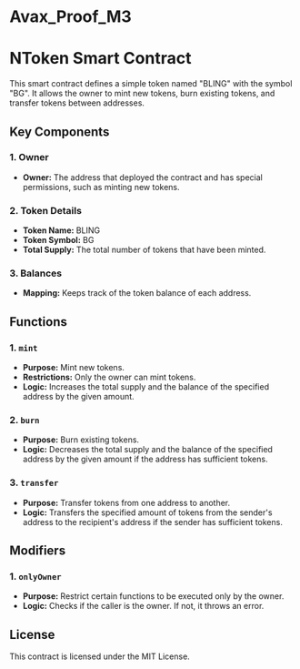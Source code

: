 # Avax_Proof_M3
# NToken Smart Contract

This smart contract defines a simple token named "BLING" with the symbol "BG". It allows the owner to mint new tokens, burn existing tokens, and transfer tokens between addresses.

## Key Components

### 1. Owner
- **Owner:** The address that deployed the contract and has special permissions, such as minting new tokens.

### 2. Token Details
- **Token Name:** BLING
- **Token Symbol:** BG
- **Total Supply:** The total number of tokens that have been minted.

### 3. Balances
- **Mapping:** Keeps track of the token balance of each address.

## Functions

### 1. `mint`
- **Purpose:** Mint new tokens.
- **Restrictions:** Only the owner can mint tokens.
- **Logic:** Increases the total supply and the balance of the specified address by the given amount.

### 2. `burn`
- **Purpose:** Burn existing tokens.
- **Logic:** Decreases the total supply and the balance of the specified address by the given amount if the address has sufficient tokens.

### 3. `transfer`
- **Purpose:** Transfer tokens from one address to another.
- **Logic:** Transfers the specified amount of tokens from the sender's address to the recipient's address if the sender has sufficient tokens.

## Modifiers

### 1. `onlyOwner`
- **Purpose:** Restrict certain functions to be executed only by the owner.
- **Logic:** Checks if the caller is the owner. If not, it throws an error.

## License

This contract is licensed under the MIT License.
